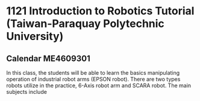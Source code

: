 # 1121 Introduction to Robotics Tutorial (Taiwan-Paraquay Polytechnic University)
## Calendar ME4609301
In this class, the students will be able to learn the basics manipulating operation of industrial robot arms (EPSON robot). There are two types robots utilize in the practice, 6-Axis robot arm and SCARA robot. The main subjects include 


